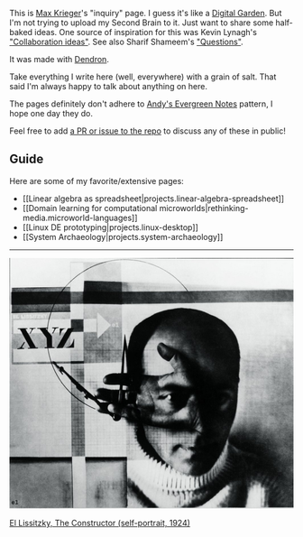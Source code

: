 
This is [Max Krieger](https://a9.io)'s "inquiry" page. I guess it's like a [Digital Garden](https://github.com/MaggieAppleton/digital-gardeners). But I'm not trying to upload my Second Brain to it. Just want to share some half-baked ideas. One source of inspiration for this was Kevin Lynagh's ["Collaboration ideas"](https://kevinlynagh.com/ideas/). See also Sharif Shameem's ["Questions"](https://sharif.io/questions/).

It was made with [Dendron](https://dendron.so).

Take everything I write here (well, everywhere) with a grain of salt. That said I'm always happy to talk about anything on here.

The pages definitely don't adhere to [Andy's Evergreen Notes](https://notes.andymatuschak.org/z4SDCZQeRo4xFEQ8H4qrSqd68ucpgE6LU155C) pattern, I hope one day they do.

Feel free to add [a PR or issue to the repo](https://github.com/maxkrieger/inquiry) to discuss any of these in public!

## Guide

Here are some of my favorite/extensive pages:

- [[Linear algebra as spreadsheet|projects.linear-algebra-spreadsheet]]
- [[Domain learning for computational microworlds|rethinking-media.microworld-languages]]
- [[Linux DE prototyping|projects.linux-desktop]]
- [[System Archaeology|projects.system-archaeology]]

---

![](/assets/images/2021-03-18-20-55-10.png)

[El Lissitzky, The Constructor (self-portrait, 1924)](https://commons.wikimedia.org/wiki/File:El_Lissitzky_The_Constructor,_self-portrait,_gelatin_silver_print,_107%C3%97118_mm,_1924_London,_Victoria_and_Albert_Museum,_Inv._PH142-1985.jpg)
